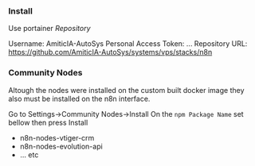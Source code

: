 ### Install

Use portainer *Repository*

Username: AmiticIA-AutoSys
Personal Access Token: ... 
Repository URL: https://github.com/AmiticIA-AutoSys/systems/vps/stacks/n8n

### Community Nodes

Altough the nodes were installed on the custom built docker image they also must be installed on the n8n interface.

Go to Settings->Community Nodes->Install
On the `npm Package Name` set bellow then press Install

- n8n-nodes-vtiger-crm 
- n8n-nodes-evolution-api 
- ... etc 



